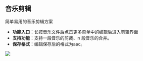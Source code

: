 ## 音乐剪辑

 简单易用的音乐剪辑方案

* **功能入口**：长按音乐文件后点击更多菜单中的编辑后进入剪辑界面
* **支持功能**：支持一段音乐的剪裁、n 段音乐的合并。
* **保存格式**：编辑保存后的格式为aac。


![](http://ww1.sinaimg.cn/large/6b1dd0a7ly1fzrcv1guiaj20u01hc43d.jpg)